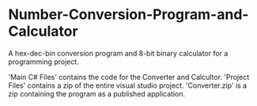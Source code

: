 # Number-Conversion-Program-and-Calculator
A hex-dec-bin conversion program and 8-bit binary calculator for a programming project.

'Main C# Files' contains the code for the Converter and Calcultor.
'Project Files' contains a zip of the entire visual studio project.
'Converter.zip' is a zip containing the program as a published application.
